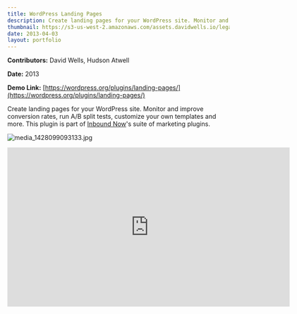 ```yaml
---
title: WordPress Landing Pages
description: Create landing pages for your WordPress site. Monitor and improve conversion rates, & run A/B split tests.
thumbnail: https://s3-us-west-2.amazonaws.com/assets.davidwells.io/legacy/2015/04/1428099274_media_1428099093133.jpg
date: 2013-04-03
layout: portfolio
---
```


**Contributors:** David Wells, Hudson Atwell

**Date:** 2013

**Demo Link:** [https://wordpress.org/plugins/landing-pages/](https://wordpress.org/plugins/landing-pages/)

Create landing pages for your WordPress site. Monitor and improve conversion rates, run A/B split tests, customize your own templates and more. This plugin is part of [Inbound Now](https://davidwells.io/work/inbound-now)'s suite of marketing plugins.

![](https://s3-us-west-2.amazonaws.com/assets.davidwells.io/work/inbound-now-landing-pages-media_1428099093133.jpg "media_1428099093133.jpg")

<iframe width="640" height="360" src="https://www.youtube.com/embed/flEd0sRTFUo?feature=oembed" frameborder="0" allowfullscreen=""></iframe>
